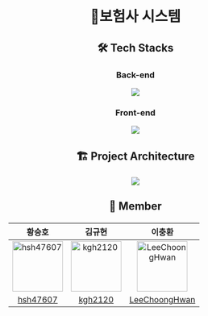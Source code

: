 # <p align="center"> 🏥보험사 시스템 <p>


## <p align="center"> 🛠 Tech Stacks </p>

### <p align="center"> Back-end </p>

<p align="center"><img src="https://user-images.githubusercontent.com/76154390/207018903-32320a1e-abd0-4564-9d09-b042ef39c665.png"/><p>
  
### <p align="center"> Front-end </p>
<p align="center"><img src="https://user-images.githubusercontent.com/76154390/207020811-d77d8d23-1d2f-4547-b2ff-cca8ed960efb.png"/><p>

## <p align="center"> 🏗 Project Architecture </p>

<p align="center"><img src="https://user-images.githubusercontent.com/76154390/207024373-2ed95734-9abd-4b90-aa22-ae4b8f88feb7.png"/><p>

  
## <p align="center"> 🌈 Member</p>



|황승호|김규현|이충환|
|:-:|:--:|:-:|
|<img src="https://avatars.githubusercontent.com/u/42243302?v=4" alt="hsh47607" width="100" height="100">|<img src="https://avatars.githubusercontent.com/u/76154390?v=4" alt="kgh2120" width="100" height="100">|<img src="https://avatars.githubusercontent.com/u/102038187?v=4" alt="LeeChoongHwan" width="100" height="100">|
|[hsh47607](https://github.com/hsh47607)|[kgh2120](https://github.com/kgh2120)|[LeeChoongHwan](https://github.com/LeeChoongHwan)|
